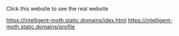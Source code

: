 Click this website to see the real website

https://intelligent-moth.static.domains/idex.html
https://intelligent-moth.static.domains/profile
